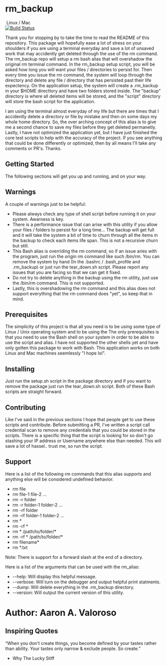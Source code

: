 # rm_backup

&nbsp;Linux / Mac  
[![Build Status](https://travis-ci.org/AaronV77/rm_backup.svg?branch=master)](https://travis-ci.org/AaronV77/rm_backup)

Thank you for stopping by to take the time to read the README of this repository. This package will hopefully ease a lot of stress on your shoulders if you are using a terminal everyday and save a lot of unsaved work that may accidently get deleted through the use of the rm command. The rm_backup repo will setup a rm bash alias that will overshadow the original rm terminal command. In the rm_backup setup script, you will be asked how long you will want your files / directories to persist for. Then every time you issue the rm command, the system will loop through the directory and delete any file / directory that has persisted past their life expectency. On the application setup, the system will create a .rm_backup in your $HOME directtory and have two folders stored inside. The "backup" directory is where all deleted items will be stored, and the "script" directory will store the bash script for the application. 

I am using the terminal almost everyday of my life but there are times that I accidently delete a directory or file by mistake and then on some days my whole home directory. So, the over arching concept of this alias is to give me a second chance to save my files before they get deleted permanetly. Lastly, I have not optimized the application yet, but I have just finished the core test scripts to help with the accuracy of the project. If you see anything that could be done differently or optimized, then by all means I'll take any comments or PR's. Thanks.


## Getting Started

The following sections will get you up and running, and on your way.

## Warnings

A couple of warnings just to be helpful:
- Please always check any type of shell script before running it on your system. Awarness is key.
- There is a performance issue that can arise with this utility if you allow your files / folders to persist for a long time... The backup will get full and it will take the system a bit of time to churn through all the items in the backup to check each items life span. This is not a recursive churn but still.
- This Bash alias is overriding the rm command, so if an issue aries with the program, just run the origin rm command like such /bin/rm. You can remove the system by hand (In the .bashrc / .bash_profile and .rm_backup) or just run the tear_down.sh script. Please report any issues that you are facing so that we can get it fixed.
- Do not try to delete anything in the backup using the rm utility, just use the /bin/rm command. This is not supported.
- Lastly, this is overshadowing the rm command and this alias does not support everything that the rm command does "yet", so keep that in mind.

## Prerequisites

The simplicity of this project is that all you need is to be using some type of Linux / Unix operating system and to be using the 
The only prerequisites is that you need to use the Bash shell on your system in order to be able to use the script and alias. I have not supported the other shells yet and have only gotten this package to work with Bash. This application works on both Linux and Mac machines seemlessly "I hope lol". 

## Installing

Just run the setup.sh script in the package directory and if you want to remove the package just run the tear_down.sh script. Both of these Bash scripts are straight forward.

## Contributing

Like I've said in the previous sections I hope that people get to use these scripts and contribute. Before submitting a PR, I've written a script call credential scan to remove any credentials that you could be stored in the scripts. There is a specific thing that the script is looking for so don't go stashing your IP address or Username anywhere else than needed. This will save a lot of hassel.. trust me, so run the script. 

## Support

Here is a list of the following rm commands that this alias supports and anything else will be considered undefined behavior.
- rm file
- rm file-1 file-2 ...
- rm -r folder
- rm -r folder-1 folder-2 ...
- rm -rf folder
- rm -rf folder-1 folder-2 ...
- rm *
- rm -rf *
- rm * /path/to/folder/*
- rm -rf * /path/to/folder/*
- rm filename*
- rm *.txt

Note: There is support for a forward slash at the end of a directory.

Here is a list of the arguments that can be used with the rm_alias:
- --help:       Will display this helpful message.
- --verbose:    Will turn on the debugger and output helpful print statments.
- --dump:       Will delete everything in the .rm_backup directory.
- --version:    Will output the current version of this utility.


# Author: Aaron A. Valoroso

## Inspiring Quotes

“When you don't create things, you become defined by your tastes rather than ability. Your tastes only narrow & exclude people. So create.” 
 - Why The Lucky Stiff

